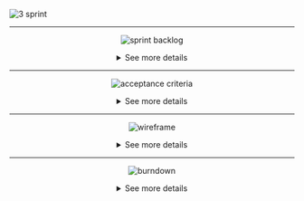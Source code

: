 ![3 sprint](https://github.com/user-attachments/assets/991329ef-ff54-43e4-9b55-267d9f06edc9)


------------------

<div align=center>

![sprint backlog](https://github.com/user-attachments/assets/ed14744d-ca4e-4daf-a155-aab631d43645)
  
<details>

<summary> See more details </summary>

<div align=start>

<br>

![Group 320 (1)](https://github.com/user-attachments/assets/9102cbbe-9e60-4b91-be54-939401d051fb)

</div>

</details>

</div>

---------------------

<div align=center>
  
![acceptance criteria](https://github.com/user-attachments/assets/faed47e2-e2a2-452a-9174-15a06d2fc5a5)

<details>

<summary> See more details </summary>

<div align=start>

<br>

![Group 321](https://github.com/user-attachments/assets/78b26318-88be-4cee-abd5-530f8dd69869)

</div>

</details>

</div>

---------------------

<div align=center>

![wireframe](https://github.com/user-attachments/assets/d55c3d45-dcfc-420a-b8fd-354f076c0d12)
  
<details>

<summary> See more details </summary>

<div align=start>

<br>

### View Home Page
![image](https://github.com/user-attachments/assets/d4bcfd9c-8f05-4989-a776-81bf3a400054)

### View Grouping of Payment Centers
![image](https://github.com/user-attachments/assets/c0320c1d-31bb-4317-b45b-130c3114029d)

### View Anomaly Detection
![image](https://github.com/user-attachments/assets/66b6b810-5707-4ff7-a99f-5fb19175b2ff)

### View Anomaly Detection Details
![image](https://github.com/user-attachments/assets/2ac552c0-bc4b-47eb-8ecb-3b138db0dae5)

### View Monthly Reconciliation 
![image](https://github.com/user-attachments/assets/c58f61df-b673-4200-bc72-788463646c57)

### View Monthly Reconciliation Details
![image](https://github.com/user-attachments/assets/a5d3f036-98d8-4797-84d8-acbeefe850d7)

</div>

</details>

</div>

---------------------

<div align=center>

![burndown](https://github.com/user-attachments/assets/17d64f56-eaa7-4596-bae6-51239a290fa6)

<details>

<summary> See more details </summary>

<div align=start>

<br>

In progress

</div>

</details>

</div>









